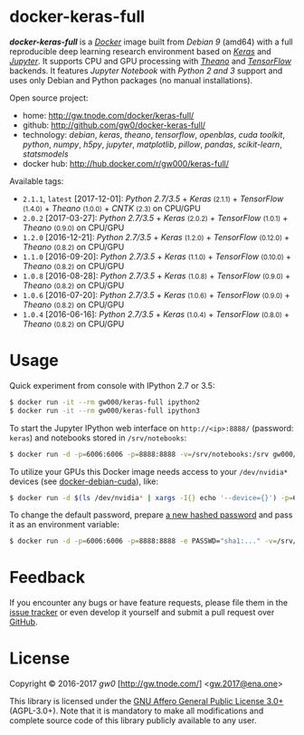 docker-keras-full
=================

***docker-keras-full*** is a [*Docker*](http://www.docker.com/) image built from *Debian 9* (amd64) with a full reproducible deep learning research environment based on [*Keras*](http://keras.io/) and [*Jupyter*](http://jupyter.org/). It supports CPU and GPU processing with [*Theano*](http://deeplearning.net/software/theano/) and [*TensorFlow*](http://www.tensorflow.org/) backends. It features *Jupyter Notebook* with *Python 2 and 3* support and uses only Debian and Python packages (no manual installations).

Open source project:

- <i class="fa fa-fw fa-home"></i> home: <http://gw.tnode.com/docker/keras-full/>
- <i class="fa fa-fw fa-github-square"></i> github: <http://github.com/gw0/docker-keras-full/>
- <i class="fa fa-fw fa-laptop"></i> technology: *debian*, *keras*, *theano*, *tensorflow*, *openblas*, *cuda toolkit*, *python*, *numpy*, *h5py*, *jupyter*, *matplotlib*, *pillow*, *pandas*, *scikit-learn*, *statsmodels*
- <i class="fa fa-fw fa-database"></i> docker hub: <http://hub.docker.com/r/gw000/keras-full/>

Available tags:

- `2.1.1`, `latest` [2017-12-01]: *Python 2.7/3.5* + *Keras* <small>(2.1.1)</small> + *TensorFlow* <small>(1.4.0)</small> + *Theano* <small>(1.0.0)</small> + *CNTK* <small>(2.3)</small> on CPU/GPU
- `2.0.2` [2017-03-27]: *Python 2.7/3.5* + *Keras* <small>(2.0.2)</small> + *TensorFlow* <small>(1.0.1)</small> + *Theano* <small>(0.9.0)</small> on CPU/GPU
- `1.2.0` [2016-12-21]: *Python 2.7/3.5* + *Keras* <small>(1.2.0)</small> + *TensorFlow* <small>(0.12.0)</small> + *Theano* <small>(0.8.2)</small> on CPU/GPU
- `1.1.0` [2016-09-20]: *Python 2.7/3.5* + *Keras* <small>(1.1.0)</small> + *TensorFlow* <small>(0.10.0)</small> + *Theano* <small>(0.8.2)</small> on CPU/GPU
- `1.0.8` [2016-08-28]: *Python 2.7/3.5* + *Keras* <small>(1.0.8)</small> + *TensorFlow* <small>(0.9.0)</small> + *Theano* <small>(0.8.2)</small> on CPU/GPU
- `1.0.6` [2016-07-20]: *Python 2.7/3.5* + *Keras* <small>(1.0.6)</small> + *TensorFlow* <small>(0.9.0)</small> + *Theano* <small>(0.8.2)</small> on CPU/GPU
- `1.0.4` [2016-06-16]: *Python 2.7/3.5* + *Keras* <small>(1.0.4)</small> + *TensorFlow* <small>(0.8.0)</small> + *Theano* <small>(0.8.2)</small> on CPU/GPU


Usage
=====

Quick experiment from console with IPython 2.7 or 3.5:

```bash
$ docker run -it --rm gw000/keras-full ipython2
$ docker run -it --rm gw000/keras-full ipython3
```

To start the Jupyter IPython web interface on `http://<ip>:8888/` (password: `keras`) and notebooks stored in `/srv/notebooks`:

```bash
$ docker run -d -p=6006:6006 -p=8888:8888 -v=/srv/notebooks:/srv gw000/keras-full
```

To utilize your GPUs this Docker image needs access to your `/dev/nvidia*` devices (see [docker-debian-cuda](http://gw.tnode.com/docker/debian-cuda/)), like:

```bash
$ docker run -d $(ls /dev/nvidia* | xargs -I{} echo '--device={}') -p=6006:6006 -p=8888:8888 -v=/srv/notebooks:/srv gw000/keras-full
```

To change the default password, prepare [a new hashed password](https://jupyter-notebook.readthedocs.io/en/latest/public_server.html#preparing-a-hashed-password) and pass it as an environment variable:

```bash
$ docker run -d -p=6006:6006 -p=8888:8888 -e PASSWD="sha1:..." -v=/srv/notebooks:/srv gw000/keras-full
```


Feedback
========

If you encounter any bugs or have feature requests, please file them in the [issue tracker](http://github.com/gw0/docker-keras-full/issues/) or even develop it yourself and submit a pull request over [GitHub](http://github.com/gw0/docker-keras-full/).


License
=======

Copyright &copy; 2016-2017 *gw0* [<http://gw.tnode.com/>] &lt;<gw.2017@ena.one>&gt;

This library is licensed under the [GNU Affero General Public License 3.0+](LICENSE_AGPL-3.0.txt) (AGPL-3.0+). Note that it is mandatory to make all modifications and complete source code of this library publicly available to any user.

